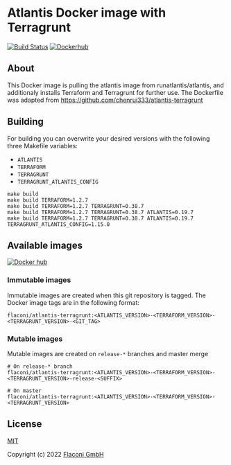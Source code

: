 # Atlantis Docker image with Terragrunt

[![Build Status](https://github.com/Flaconi/docker-atlantis-terragrunt/workflows/Build-Publish/badge.svg)](https://github.com/Flaconi/docker-atlantis-terragrunt/actions?query=workflow%3ABuild-Publish)
[![Dockerhub](https://img.shields.io/badge/dockerhub-atlantis--terragrunt-blue.svg)](https://hub.docker.com/r/flaconi/atlantis-terragrunt)


## About

This Docker image is pulling the atlantis image from runatlantis/atlantis, and additionaly installs Terraform and Terragrunt for further use.
The Dockerfile was adapted from https://github.com/chenrui333/atlantis-terragrunt


## Building

For building you can overwrite your desired versions with the following three Makefile variables:
* `ATLANTIS`
* `TERRAFORM`
* `TERRAGRUNT`
* `TERRAGRUNT_ATLANTIS_CONFIG`

```
make build
make build TERRAFORM=1.2.7
make build TERRAFORM=1.2.7 TERRAGRUNT=0.38.7
make build TERRAFORM=1.2.7 TERRAGRUNT=0.38.7 ATLANTIS=0.19.7
make build TERRAFORM=1.2.7 TERRAGRUNT=0.38.7 ATLANTIS=0.19.7 TERRAGRUNT_ATLANTIS_CONFIG=1.15.0
```

## Available images


[![Docker hub](http://dockeri.co/image/flaconi/atlantis-terragrunt)](https://hub.docker.com/r/flaconi/atlantis-terragrunt)

### Immutable images

Immutable images are created when this git repository is tagged. The Docker image tags are in the following format:
```
flaconi/atlantis-terragrunt:<ATLANTIS_VERSION>-<TERRAFORM_VERSION>-<TERRAGRUNT_VERSION>-<GIT_TAG>
```

### Mutable images

Mutable images are created on `release-*` branches and master merge

```
# On release-* branch
flaconi/atlantis-terragrunt:<ATLANTIS_VERSION>-<TERRAFORM_VERSION>-<TERRAGRUNT_VERSION>-release-<SUFFIX>

# On master
flaconi/atlantis-terragrunt:<ATLANTIS_VERSION>-<TERRAFORM_VERSION>-<TERRAGRUNT_VERSION>
```

## License

[MIT](LICENSE)

Copyright (c) 2022 [Flaconi GmbH](https://github.com/Flaconi)

